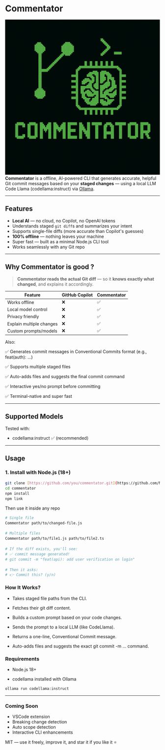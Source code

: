 # Commentator

![](Commentator.png)
**Commentator** is a offline, AI-powered CLI that generates accurate, helpful Git commit messages based on your **staged changes** — using a local LLM Code Llama (codellama:instruct) via [Ollama](https://ollama.com).

---

## Features

- **Local AI** — no cloud, no Copilot, no OpenAI tokens
- Understands staged `git diff`s and summarizes your intent
- Supports single-file diffs (more accurate than Copilot's guesses)
- **100% offline** — nothing leaves your machine
- Super fast — built as a minimal Node.js CLI tool
- Works seamlessly with any Git repo

---

## Why Commentator is good ?

> **Commentator reads the actual Git diff** — so it **knows exactly what changed**, and explains it accordingly.

| Feature                  | GitHub Copilot | Commentator |
|--------------------------|----------------|-------------|
| Works offline            | ❌              | ✅           |
| Local model control      | ❌              | ✅           |
| Privacy friendly         | ❌              | ✅           |
| Explain multiple changes | ❌              | ✅           |
| Custom prompts/models    | ❌              | ✅           |


Also:

✅ Generates commit messages in Conventional Commits format (e.g., feat(auth): ...)


✅ Supports multiple staged files

✅ Auto-adds files and suggests the final commit command

✅ Interactive yes/no prompt before committing

✅ Terminal-native and super fast


---
## Supported Models
Tested with:
- codellama:instruct ✅ (recommended)
 
---

## Usage

### 1. Install with Node.js (18+)

```bash
git clone [https://github.com/you/commentator.git](https://github.com/MahmoudAshours/Commentator.git)
cd commentator
npm install
npm link
```

Then use it inside any repo

```bash
# Single file
Commentator path/to/changed-file.js

# Multiple files
Commentator path/to/file1.js path/to/file2.ts

# If the diff exists, you'll see:
# ✅ commit message generated!
# git commit -m "feat(api): add user verification on login"

# Then it asks:
# 👉 Commit this? (y/n)

```


### How It Works?
- Takes staged file paths from the CLI.

- Fetches their git diff content.

- Builds a custom prompt based on your code changes.

- Sends the prompt to a local LLM (like CodeLlama).

- Returns a one-line, Conventional Commit message.

- Auto-adds files and suggests the exact git commit -m ... command.

### Requirements

- Node.js 18+

- codellama installed with Ollama

```bash
ollama run codellama:instruct
```
---

### Coming Soon
- VSCode extension
- Breaking change detection
- Auto scope detection
- Interactive CLI enhancements


MIT — use it freely, improve it, and star it if you like it ⭐
